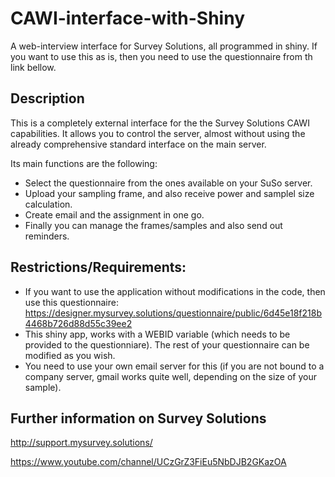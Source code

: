 # CAWI-interface-with-Shiny
A web-interview interface for Survey Solutions, all programmed in shiny. If you want to use this as is, then you need to use the questionnaire from th link bellow. 

## Description

This is a completely external interface for the the Survey Solutions CAWI capabilities. It allows you to control the server, almost without using the
already comprehensive standard interface on the main server. 

Its main functions are the following:

* Select the questionnaire from the ones available on your SuSo server.
* Upload your sampling frame, and also receive power and samplel size calculation.
* Create email and the assignment in one go.
* Finally you can manage the frames/samples and also send out reminders.


## Restrictions/Requirements:
* If you want to use the application without modifications in the code, then use this questionnaire:      https://designer.mysurvey.solutions/questionnaire/public/6d45e18f218b4468b726d88d55c39ee2
* This shiny app, works with a WEBID variable (which needs to be provided to the questionniare). The rest of your questionnaire can be modified as you wish.
* You need to use your own email server for this (if you are not bound to a company server, gmail works quite well, depending on the size of your sample).

## Further information on Survey Solutions
http://support.mysurvey.solutions/

https://www.youtube.com/channel/UCzGrZ3FiEu5NbDJB2GKazOA





